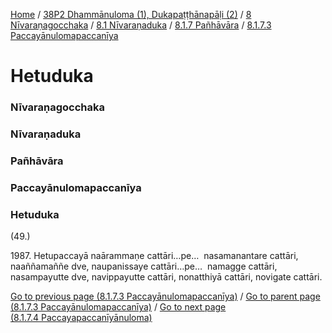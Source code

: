 
[Home](/) / [38P2 Dhammānuloma (1), Dukapaṭṭhānapāḷi (2)](../../../../../38P2.md) / [8 Nīvaraṇagocchaka](../../../../8.md) / [8.1 Nīvaraṇaduka](../../../8.1.md) / [8.1.7 Pañhāvāra](../../8.1.7.md) / [8.1.7.3 Paccayānulomapaccanīya](../8.1.7.3.md)

# Hetuduka

### Nīvaraṇagocchaka

### Nīvaraṇaduka

### Pañhāvāra

### Paccayānulomapaccanīya

### Hetuduka

(49.)

1987\. Hetupaccayā naārammaṇe cattāri…pe…  nasamanantare cattāri, naaññamaññe dve, naupanissaye cattāri…pe…  namagge cattāri, nasampayutte dve, navippayutte cattāri, nonatthiyā cattāri, novigate cattāri.

[Go to previous page (8.1.7.3 Paccayānulomapaccanīya)](../8.1.7.3.md) / [Go to parent page (8.1.7.3 Paccayānulomapaccanīya)](../8.1.7.3.md) / [Go to next page (8.1.7.4 Paccayapaccanīyānuloma)](../8.1.7.4.md)


